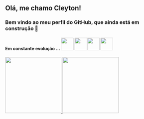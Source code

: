 
## Olá, me chamo Cleyton!
### Bem vindo ao meu perfil do GitHub, que ainda está em construção 🚧

#### Em constante evolução ...  <img src="https://cdn.jsdelivr.net/gh/devicons/devicon/icons/javascript/javascript-original.svg" width="40" height="40"/> <img src="https://cdn.jsdelivr.net/gh/devicons/devicon/icons/typescript/typescript-original.svg" width="40" height="40"/><img src="https://cdn.jsdelivr.net/gh/devicons/devicon/icons/nodejs/nodejs-original.svg" width="40" height="40"/> <img src="https://cdn.jsdelivr.net/gh/devicons/devicon/icons/react/react-original.svg" width="40" height="40"/>

<div>  <a href="https://github.comcleytonbc">  <img height="180em" src="https://github-readme-stats.vercel.app/api/top-langs/?username=cleytonbc&layout=compact&langs_count=7&theme=dracula"/>  <img height="180em" src="https://github-readme-stats.vercel.app/api?username=cleytonbc&show_icons=true&theme=dracula&include_all_commits=true&count_private=true"/>  </div>

